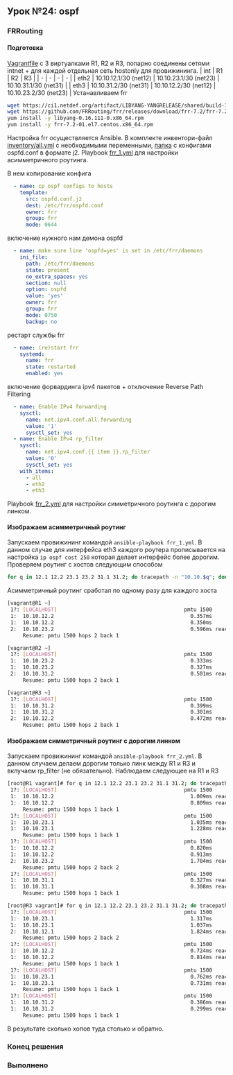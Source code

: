 ## Урок №24: ospf
### FRRouting
#### Подготовка
[Vagrantfile](Vagrantfile) c 3 виртуалками R1, R2 и R3, попарно соединены сетями intnet + для каждой отдельная сеть hostonly для провижининга.
| int | R1 | R2 | R3 |
| - | - | - | - |
| eth2 | 10.10.12.1/30 (net12) | 10.10.23.1/30 (net23) | 10.10.31.1/30 (net31) |
| eth3 | 10.10.31.2/30 (net31) | 10.10.12.2/30 (net12) | 10.10.23.2/30 (net23) |
Устанавливаем frr
```bash
wget https://ci1.netdef.org/artifact/LIBYANG-YANGRELEASE/shared/build-10/CentOS-7-x86_64-Packages/libyang-0.16.111-0.x86_64.rpm
wget https://github.com/FRRouting/frr/releases/download/frr-7.2/frr-7.2-01.el7.centos.x86_64.rpm
yum install -y libyang-0.16.111-0.x86_64.rpm
yum install -y frr-7.2-01.el7.centos.x86_64.rpm
```
Настройка frr осуществляется Ansible. В комплекте инвентори-файл [inventory/all.yml](inventory/all.yml) c необходимыми переменными, [папка](templates) с конфигами ospfd.conf в формате j2.
Playbook [frr_1.yml](frr_1.yml) для настройки асимметричного роутинга.

В нем копирование конфига
```yaml
  - name: cp ospf configs to hosts
    template:
      src: ospfd.conf.j2
      dest: /etc/frr/ospfd.conf
      owner: frr
      group: frr
      mode: 0644
```
включение нужного нам демона ospfd
```yaml
  - name: make sure line 'ospfd=yes' is set in /etc/frr/daemons
    ini_file:
      path: /etc/frr/daemons
      state: present
      no_extra_spaces: yes
      section: null
      option: ospfd
      value: 'yes'
      owner: frr
      group: frr
      mode: 0750
      backup: no
```
рестарт службы frr
```yaml
  - name: (re)start frr
    systemd:
      name: frr
      state: restarted
      enabled: yes
```
включение форвардинга ipv4 пакетов + отключение Reverse Path Filtering
```yaml
  - name: Enable IPv4 forwarding
    sysctl:
      name: net.ipv4.conf.all.forwarding
      value: '1'
      sysctl_set: yes
  - name: Enable IPv4 rp_filter
    sysctl:
      name: net.ipv4.conf.{{ item }}.rp_filter
      value: '0'
      sysctl_set: yes
    with_items:
      - all
      - eth2
      - eth3
```
Playbook [frr_2.yml](frr_2.yml) для настройки симметричного роутинга c дорогим линком.
#### Изображаем асимметричный роутинг
Запускаем провижининг командой `ansible-playbook frr_1.yml`.
В данном случае для интерфейса eth3 каждого роутера прописывается на настройка `ip ospf cost 250` которая делает интерфейс более дорогим.
Проверяем роутинг с хостов следующим способом
```bash
for q in 12.1 12.2 23.1 23.2 31.1 31.2; do tracepath -n "10.10.$q"; done
```
Асимметричный роутинг сработал по одному разу для каждого хоста
```bash
[vagrant@R1 ~]
 1?: [LOCALHOST]                                         pmtu 1500
 1:  10.10.12.2                                            0.357ms 
 1:  10.10.12.2                                            0.350ms 
 2:  10.10.23.2                                            0.596ms reached
     Resume: pmtu 1500 hops 2 back 1 

[vagrant@R2 ~]
 1?: [LOCALHOST]                                         pmtu 1500
 1:  10.10.23.2                                            0.333ms 
 1:  10.10.23.2                                            0.327ms 
 2:  10.10.31.2                                            0.501ms reached
     Resume: pmtu 1500 hops 2 back 1 

[vagrant@R3 ~]
 1?: [LOCALHOST]                                         pmtu 1500
 1:  10.10.31.2                                            0.399ms 
 1:  10.10.31.2                                            0.301ms 
 2:  10.10.12.2                                            0.472ms reached
     Resume: pmtu 1500 hops 2 back 1 
```
#### Изображаем симметричный роутинг с дорогим линком
Запускаем провижининг командой `ansible-playbook frr_2.yml`.
В данном случаем делаем дорогим только линк между R1 и R3 и вклучаем rp_filter (не обязательно).
Наблюдаем следующее на R1 и R3
```bash
[root@R1 vagrant]# for q in 12.1 12.2 23.1 23.2 31.1 31.2; do tracepath -n "10.10.$q"; done
 1?: [LOCALHOST]                                         pmtu 1500
 1:  10.10.12.2                                            1.009ms reached
 1:  10.10.12.2                                            0.809ms reached
     Resume: pmtu 1500 hops 1 back 1 
 1?: [LOCALHOST]                                         pmtu 1500
 1:  10.10.23.1                                            1.035ms reached
 1:  10.10.23.1                                            1.228ms reached
     Resume: pmtu 1500 hops 1 back 1 
 1?: [LOCALHOST]                                         pmtu 1500
 1:  10.10.12.2                                            0.820ms 
 1:  10.10.12.2                                            0.913ms 
 2:  10.10.23.2                                            1.704ms reached
     Resume: pmtu 1500 hops 2 back 2 
 1?: [LOCALHOST]                                         pmtu 1500
 1:  10.10.31.1                                            0.327ms reached
 1:  10.10.31.1                                            0.308ms reached
     Resume: pmtu 1500 hops 1 back 1 

[root@R3 vagrant]# for q in 12.1 12.2 23.1 23.2 31.1 31.2; do tracepath -n "10.10.$q"; done
 1?: [LOCALHOST]                                         pmtu 1500
 1:  10.10.23.1                                            1.317ms 
 1:  10.10.23.1                                            1.037ms 
 2:  10.10.12.1                                            1.824ms reached
     Resume: pmtu 1500 hops 2 back 2 
 1?: [LOCALHOST]                                         pmtu 1500
 1:  10.10.12.2                                            0.724ms reached
 1:  10.10.12.2                                            0.814ms reached
     Resume: pmtu 1500 hops 1 back 1 
 1?: [LOCALHOST]                                         pmtu 1500
 1:  10.10.23.1                                            0.762ms reached
 1:  10.10.23.1                                            0.731ms reached
     Resume: pmtu 1500 hops 1 back 1 
 1?: [LOCALHOST]                                         pmtu 1500
 1:  10.10.31.2                                            0.386ms reached
 1:  10.10.31.2                                            0.299ms reached
     Resume: pmtu 1500 hops 1 back 1 
```
В результате сколько хопов туда столько и обратно.
### Конец решения
### Выполненo